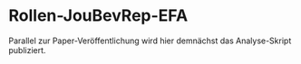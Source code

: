# Rollen-JouBevRep-EFA
Parallel zur Paper-Veröffentlichung wird hier demnächst das Analyse-Skript publiziert.
